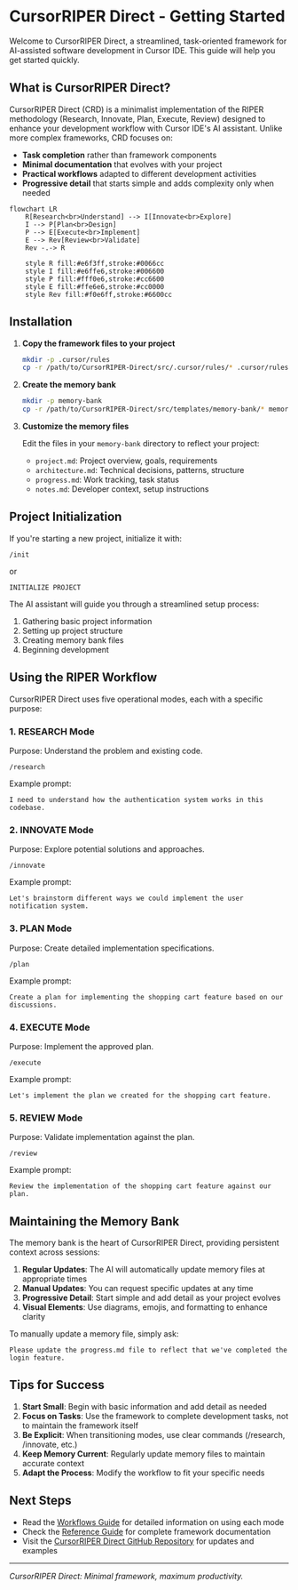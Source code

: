 # CursorRIPER Direct - Getting Started

Welcome to CursorRIPER Direct, a streamlined, task-oriented framework for AI-assisted software development in Cursor IDE. This guide will help you get started quickly.

## What is CursorRIPER Direct?

CursorRIPER Direct (CRD) is a minimalist implementation of the RIPER methodology (Research, Innovate, Plan, Execute, Review) designed to enhance your development workflow with Cursor IDE's AI assistant. Unlike more complex frameworks, CRD focuses on:

- **Task completion** rather than framework components
- **Minimal documentation** that evolves with your project
- **Practical workflows** adapted to different development activities
- **Progressive detail** that starts simple and adds complexity only when needed

```mermaid
flowchart LR
    R[Research<br>Understand] --> I[Innovate<br>Explore]
    I --> P[Plan<br>Design]
    P --> E[Execute<br>Implement]
    E --> Rev[Review<br>Validate]
    Rev -.-> R
    
    style R fill:#e6f3ff,stroke:#0066cc
    style I fill:#e6ffe6,stroke:#006600
    style P fill:#fff0e6,stroke:#cc6600
    style E fill:#ffe6e6,stroke:#cc0000
    style Rev fill:#f0e6ff,stroke:#6600cc
```

## Installation

1. **Copy the framework files to your project**

   ```bash
   mkdir -p .cursor/rules
   cp -r /path/to/CursorRIPER-Direct/src/.cursor/rules/* .cursor/rules/
   ```

2. **Create the memory bank**

   ```bash
   mkdir -p memory-bank
   cp -r /path/to/CursorRIPER-Direct/src/templates/memory-bank/* memory-bank/
   ```

3. **Customize the memory files**

   Edit the files in your `memory-bank` directory to reflect your project:
   - `project.md`: Project overview, goals, requirements
   - `architecture.md`: Technical decisions, patterns, structure
   - `progress.md`: Work tracking, task status
   - `notes.md`: Developer context, setup instructions

## Project Initialization

If you're starting a new project, initialize it with:

```
/init
```

or

```
INITIALIZE PROJECT
```

The AI assistant will guide you through a streamlined setup process:
1. Gathering basic project information
2. Setting up project structure
3. Creating memory bank files
4. Beginning development

## Using the RIPER Workflow

CursorRIPER Direct uses five operational modes, each with a specific purpose:

### 1. RESEARCH Mode

Purpose: Understand the problem and existing code.

```
/research
```

Example prompt:
```
I need to understand how the authentication system works in this codebase.
```

### 2. INNOVATE Mode

Purpose: Explore potential solutions and approaches.

```
/innovate
```

Example prompt:
```
Let's brainstorm different ways we could implement the user notification system.
```

### 3. PLAN Mode

Purpose: Create detailed implementation specifications.

```
/plan
```

Example prompt:
```
Create a plan for implementing the shopping cart feature based on our discussions.
```

### 4. EXECUTE Mode

Purpose: Implement the approved plan.

```
/execute
```

Example prompt:
```
Let's implement the plan we created for the shopping cart feature.
```

### 5. REVIEW Mode

Purpose: Validate implementation against the plan.

```
/review
```

Example prompt:
```
Review the implementation of the shopping cart feature against our plan.
```

## Maintaining the Memory Bank

The memory bank is the heart of CursorRIPER Direct, providing persistent context across sessions:

1. **Regular Updates**: The AI will automatically update memory files at appropriate times
2. **Manual Updates**: You can request specific updates at any time
3. **Progressive Detail**: Start simple and add detail as your project evolves
4. **Visual Elements**: Use diagrams, emojis, and formatting to enhance clarity

To manually update a memory file, simply ask:

```
Please update the progress.md file to reflect that we've completed the login feature.
```

## Tips for Success

1. **Start Small**: Begin with basic information and add detail as needed
2. **Focus on Tasks**: Use the framework to complete development tasks, not to maintain the framework itself
3. **Be Explicit**: When transitioning modes, use clear commands (/research, /innovate, etc.)
4. **Keep Memory Current**: Regularly update memory files to maintain accurate context
5. **Adapt the Process**: Modify the workflow to fit your specific needs

## Next Steps

- Read the [Workflows Guide](workflows.md) for detailed information on using each mode
- Check the [Reference Guide](reference.md) for complete framework documentation
- Visit the [CursorRIPER Direct GitHub Repository](https://github.com/username/CursorRIPER-Direct) for updates and examples

---

*CursorRIPER Direct: Minimal framework, maximum productivity.*